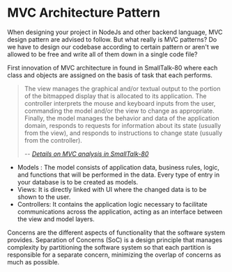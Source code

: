 # MVC Architecture Pattern
When designing your project in NodeJs and other backend language, MVC design pattern are advised to follow. But what really is MVC patterns? Do we have to design our codebase according to certain pattern or aren't we allowed to be free and write all of them down in a single code file? 

First innovation of MVC architecture in found in SmallTalk-80 where each class and objects are assigned on the basis of task that each performs.

>The view manages the graphical and/or textual output to the portion of the bitmapped display that is allocated to its application. The controller interprets the mouse and keyboard inputs from the user, commanding the model and/or the view to change as appropriate. Finally, the model manages the behavior and data of the application domain, responds to requests for information about its state (usually from the view), and responds to instructions to change state (usually from the controller).
>
>-- <cite>[Details on MVC analysis in SmallTalk-80](https://web.archive.org/web/20120729161926/http://st-www.cs.illinois.edu/users/smarch/st-docs/mvc.html) </cite>


- Models : The model consists of application data, business rules, logic, and functions that will be performed in the data.
Every type of entry in your database is to be created as models. 
- Views: It is directly linked with UI where the changed data is to be shown to the user. 
- Controllers: It contains the application logic necessary to facilitate 
communications across the application, acting as an interface between the view and model layers.

Concerns are the different aspects of functionality that 
the software system provides. 
Separation of Concerns (SoC) is a design principle that manages complexity
by partitioning the software system so that 
each partition is responsible for a separate concern, 
minimizing the overlap of concerns as much as possible.









